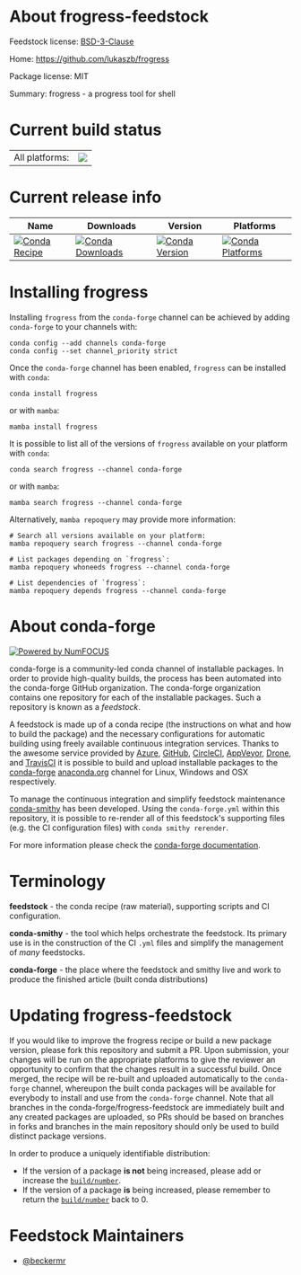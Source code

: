 About frogress-feedstock
========================

Feedstock license: [BSD-3-Clause](https://github.com/conda-forge/frogress-feedstock/blob/main/LICENSE.txt)

Home: https://github.com/lukaszb/frogress

Package license: MIT

Summary: frogress - a progress tool for shell

Current build status
====================


<table><tr><td>All platforms:</td>
    <td>
      <a href="https://dev.azure.com/conda-forge/feedstock-builds/_build/latest?definitionId=19388&branchName=main">
        <img src="https://dev.azure.com/conda-forge/feedstock-builds/_apis/build/status/frogress-feedstock?branchName=main">
      </a>
    </td>
  </tr>
</table>

Current release info
====================

| Name | Downloads | Version | Platforms |
| --- | --- | --- | --- |
| [![Conda Recipe](https://img.shields.io/badge/recipe-frogress-green.svg)](https://anaconda.org/conda-forge/frogress) | [![Conda Downloads](https://img.shields.io/conda/dn/conda-forge/frogress.svg)](https://anaconda.org/conda-forge/frogress) | [![Conda Version](https://img.shields.io/conda/vn/conda-forge/frogress.svg)](https://anaconda.org/conda-forge/frogress) | [![Conda Platforms](https://img.shields.io/conda/pn/conda-forge/frogress.svg)](https://anaconda.org/conda-forge/frogress) |

Installing frogress
===================

Installing `frogress` from the `conda-forge` channel can be achieved by adding `conda-forge` to your channels with:

```
conda config --add channels conda-forge
conda config --set channel_priority strict
```

Once the `conda-forge` channel has been enabled, `frogress` can be installed with `conda`:

```
conda install frogress
```

or with `mamba`:

```
mamba install frogress
```

It is possible to list all of the versions of `frogress` available on your platform with `conda`:

```
conda search frogress --channel conda-forge
```

or with `mamba`:

```
mamba search frogress --channel conda-forge
```

Alternatively, `mamba repoquery` may provide more information:

```
# Search all versions available on your platform:
mamba repoquery search frogress --channel conda-forge

# List packages depending on `frogress`:
mamba repoquery whoneeds frogress --channel conda-forge

# List dependencies of `frogress`:
mamba repoquery depends frogress --channel conda-forge
```


About conda-forge
=================

[![Powered by
NumFOCUS](https://img.shields.io/badge/powered%20by-NumFOCUS-orange.svg?style=flat&colorA=E1523D&colorB=007D8A)](https://numfocus.org)

conda-forge is a community-led conda channel of installable packages.
In order to provide high-quality builds, the process has been automated into the
conda-forge GitHub organization. The conda-forge organization contains one repository
for each of the installable packages. Such a repository is known as a *feedstock*.

A feedstock is made up of a conda recipe (the instructions on what and how to build
the package) and the necessary configurations for automatic building using freely
available continuous integration services. Thanks to the awesome service provided by
[Azure](https://azure.microsoft.com/en-us/services/devops/), [GitHub](https://github.com/),
[CircleCI](https://circleci.com/), [AppVeyor](https://www.appveyor.com/),
[Drone](https://cloud.drone.io/welcome), and [TravisCI](https://travis-ci.com/)
it is possible to build and upload installable packages to the
[conda-forge](https://anaconda.org/conda-forge) [anaconda.org](https://anaconda.org/)
channel for Linux, Windows and OSX respectively.

To manage the continuous integration and simplify feedstock maintenance
[conda-smithy](https://github.com/conda-forge/conda-smithy) has been developed.
Using the ``conda-forge.yml`` within this repository, it is possible to re-render all of
this feedstock's supporting files (e.g. the CI configuration files) with ``conda smithy rerender``.

For more information please check the [conda-forge documentation](https://conda-forge.org/docs/).

Terminology
===========

**feedstock** - the conda recipe (raw material), supporting scripts and CI configuration.

**conda-smithy** - the tool which helps orchestrate the feedstock.
                   Its primary use is in the construction of the CI ``.yml`` files
                   and simplify the management of *many* feedstocks.

**conda-forge** - the place where the feedstock and smithy live and work to
                  produce the finished article (built conda distributions)


Updating frogress-feedstock
===========================

If you would like to improve the frogress recipe or build a new
package version, please fork this repository and submit a PR. Upon submission,
your changes will be run on the appropriate platforms to give the reviewer an
opportunity to confirm that the changes result in a successful build. Once
merged, the recipe will be re-built and uploaded automatically to the
`conda-forge` channel, whereupon the built conda packages will be available for
everybody to install and use from the `conda-forge` channel.
Note that all branches in the conda-forge/frogress-feedstock are
immediately built and any created packages are uploaded, so PRs should be based
on branches in forks and branches in the main repository should only be used to
build distinct package versions.

In order to produce a uniquely identifiable distribution:
 * If the version of a package **is not** being increased, please add or increase
   the [``build/number``](https://docs.conda.io/projects/conda-build/en/latest/resources/define-metadata.html#build-number-and-string).
 * If the version of a package **is** being increased, please remember to return
   the [``build/number``](https://docs.conda.io/projects/conda-build/en/latest/resources/define-metadata.html#build-number-and-string)
   back to 0.

Feedstock Maintainers
=====================

* [@beckermr](https://github.com/beckermr/)

